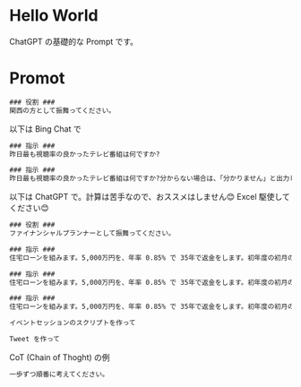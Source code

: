 # Hello World

ChatGPT の基礎的な Prompt です。

# Promot    

```cmd
### 役割 ###
関西の方として振舞ってください。
```

以下は Bing Chat で

```cmd
### 指示 ###
昨日最も視聴率の良かったテレビ番組は何ですか?
```

```cmd
### 指示 ###
昨日最も視聴率の良かったテレビ番組は何ですか?分からない場合は、「分かりません」と出力してください。
```

以下は ChatGPT で。計算は苦手なので、おススメはしません😊 Excel 駆使してください😊

```cmd
### 役割 ###
ファイナンシャルプランナーとして振舞ってください。

### 指示 ###
住宅ローンを組みます。5,000万円を、年率 0.85% で 35年で返金をします。初年度の初月の支払い金額はいくらですか?
```

```cmd
### 指示 ###
住宅ローンを組みます。5,000万円を、年率 0.85% で 35年で返金をします。初年度の初月の支払い金額はいくらですか?算出過程が分かるように段階的に記述してください。
```

```cmd
### 指示 ###
住宅ローンを組みます。5,000万円を、年率 0.85% で 35年で返金をします。初年度の初月の支払い金額はいくらですか?算出過程が分かるように段階的に記述してください。幼稚園児でも分かるように説明をしてください。
```

```cmd
イベントセッションのスクリプトを作って
```

```cmd
Tweet を作って
```

CoT (Chain of Thoght) の例

```cmd
一歩ずつ順番に考えてください。
```